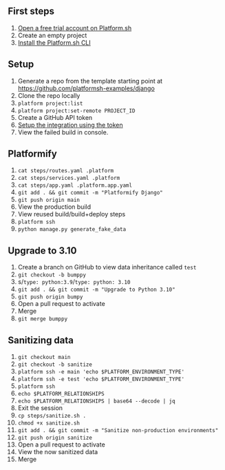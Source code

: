 
## First steps

1. [Open a free trial account on Platform.sh](https://auth.api.platform.sh/register)
1. Create an empty project
1. [Install the Platform.sh CLI](https://docs.platform.sh/administration/cli.html)

## Setup

1. Generate a repo from the template starting point at https://github.com/platformsh-examples/django
1. Clone the repo locally
1. `platform project:list`
1. `platform project:set-remote PROJECT_ID`
1. Create a GitHub API token
1. [Setup the integration using the token](https://docs.platform.sh/integrations/source/github.html)
1. View the failed build in console. 

## Platformify 

1. `cat steps/routes.yaml .platform`
1. `cat steps/services.yaml .platform`
1. `cat steps/app.yaml .platform.app.yaml`
1. `git add . && git commit -m "Platformify Django"`
1. `git push origin main`
1. View the production build
1. View reused build/build+deploy steps
1. `platform ssh`
1. `python manage.py generate_fake_data`

## Upgrade to 3.10

1. Create a branch on GitHub to view data inheritance called `test`
1. `git checkout -b bumppy`
1. s/`type: python:3.9`/`type: python: 3.10`
1. `git add . && git commit -m "Upgrade to Python 3.10"`
1. `git push origin bumpy`
1. Open a pull request to activate
1. Merge
1. `git merge bumppy`

## Sanitizing data

1. `git checkout main`
1. `git checkout -b sanitize`
1. `platform ssh -e main 'echo $PLATFORM_ENVIRONMENT_TYPE'`
1. `platform ssh -e test 'echo $PLATFORM_ENVIRONMENT_TYPE'`
1. `platform ssh`
1. `echo $PLATFORM_RELATIONSHIPS`
1. `echo $PLATFORM_RELATIONSHIPS | base64 --decode | jq`
1. Exit the session
1. `cp steps/sanitize.sh .`
1. `chmod +x sanitize.sh`
1. `git add . && git commit -m "Sanitize non-production environments"`
1. `git push origin sanitize`
1. Open a pull request to activate
1. View the now sanitized data
1. Merge
